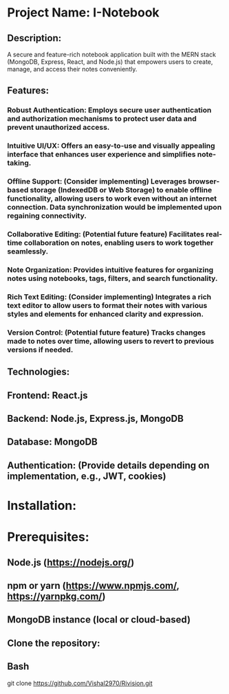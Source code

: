 # Project Name: I-Notebook

## Description:

A secure and feature-rich notebook application built with the MERN stack (MongoDB, Express, React, and Node.js) that empowers users to create, manage, and access their notes conveniently.

## Features:

### Robust Authentication: Employs secure user authentication and authorization mechanisms to protect user data and prevent unauthorized access.
### Intuitive UI/UX: Offers an easy-to-use and visually appealing interface that enhances user experience and simplifies note-taking.
### Offline Support: (Consider implementing) Leverages browser-based storage (IndexedDB or Web Storage) to enable offline functionality, allowing users to work even without an internet connection. Data synchronization would be implemented upon regaining connectivity.
### Collaborative Editing: (Potential future feature) Facilitates real-time collaboration on notes, enabling users to work together seamlessly.
### Note Organization: Provides intuitive features for organizing notes using notebooks, tags, filters, and search functionality.
### Rich Text Editing: (Consider implementing) Integrates a rich text editor to allow users to format their notes with various styles and elements for enhanced clarity and expression.
### Version Control: (Potential future feature) Tracks changes made to notes over time, allowing users to revert to previous versions if needed.


## Technologies:

## Frontend: React.js
## Backend: Node.js, Express.js, MongoDB
## Database: MongoDB
## Authentication: (Provide details depending on implementation, e.g., JWT, cookies)


# Installation:

# Prerequisites:

## Node.js (https://nodejs.org/)
## npm or yarn (https://www.npmjs.com/, https://yarnpkg.com/)
## MongoDB instance (local or cloud-based)
## Clone the repository:

## Bash
git clone https://github.com/Vishal2970/Rivision.git